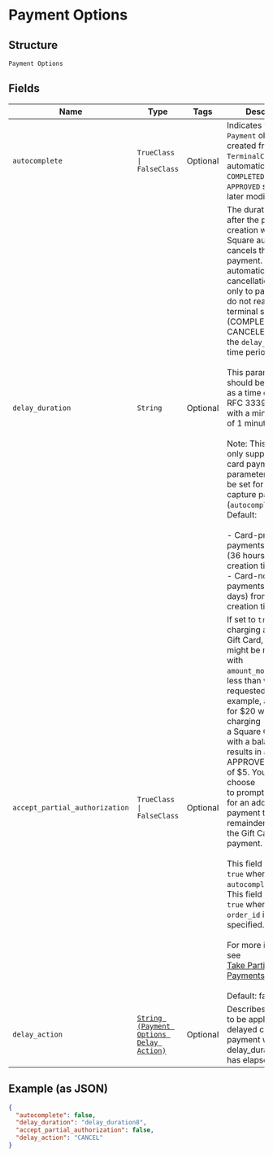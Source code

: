 
# Payment Options

## Structure

`Payment Options`

## Fields

| Name | Type | Tags | Description |
|  --- | --- | --- | --- |
| `autocomplete` | `TrueClass \| FalseClass` | Optional | Indicates whether the `Payment` objects created from this `TerminalCheckout` are automatically<br>`COMPLETED` or left in an `APPROVED` state for later modification. |
| `delay_duration` | `String` | Optional | The duration of time after the payment's creation when Square automatically cancels the<br>payment. This automatic cancellation applies only to payments that do not reach a terminal state<br>(COMPLETED or CANCELED) before the `delay_duration` time period.<br><br>This parameter should be specified as a time duration, in RFC 3339 format, with a minimum value<br>of 1 minute.<br><br>Note: This feature is only supported for card payments. This parameter can only be set for a delayed<br>capture payment (`autocomplete=false`).<br>Default:<br><br>- Card-present payments: "PT36H" (36 hours) from the creation time.<br>- Card-not-present payments: "P7D" (7 days) from the creation time. |
| `accept_partial_authorization` | `TrueClass \| FalseClass` | Optional | If set to `true` and charging a Square Gift Card, a payment might be returned with<br>`amount_money` equal to less than what was requested. For example, a request for $20 when charging<br>a Square Gift Card with a balance of $5 results in an APPROVED payment of $5. You might choose<br>to prompt the buyer for an additional payment to cover the remainder or cancel the Gift Card<br>payment.<br><br>This field cannot be `true` when `autocomplete = true`.<br>This field cannot be `true` when an `order_id` isn't specified.<br><br>For more information, see<br>[Take Partial Payments](https://developer.squareup.com/docs/payments-api/take-payments/card-payments/partial-payments-with-gift-cards).<br><br>Default: false |
| `delay_action` | [`String (Payment Options Delay Action)`](../../doc/models/payment-options-delay-action.md) | Optional | Describes the action to be applied to a delayed capture payment when the delay_duration<br>has elapsed. |

## Example (as JSON)

```json
{
  "autocomplete": false,
  "delay_duration": "delay_duration8",
  "accept_partial_authorization": false,
  "delay_action": "CANCEL"
}
```


